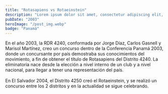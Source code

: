 ```yaml
---
title: "Rotasapiens vs Rotaeinstein"
description: "Lorem ipsum dolor sit amet, consectetur adipiscing elit, sed do eiusmod tempor incididunt ut labore et dolore magna aliqua."
pubDate: "2003"
heroImage: "/post_img.webp"
badge: "Panamá"
---
```

En el año 2003, la RDR 4240, conformada por Jorge Díaz, Carlos Gasnell y Marisol Martínez, creo un concurso dentro de la Conferencia Panamá 2003, donde un concursante por país demostraba
sus conocimientos del movimiento, a fin de obtener el título de Rotasapiens del Distrito 4240. La eliminatoria nace desde la elección a nivel interno de un club y a nivel nacional, para llegar a tener una representación del país. 
<br>
<br>
En El Salvador 2004, el Distrito 4250 creó el Rotaeinstein, y se realizó un concurso entre los 2 distritos y en la actualidad se sigue celebrando.
